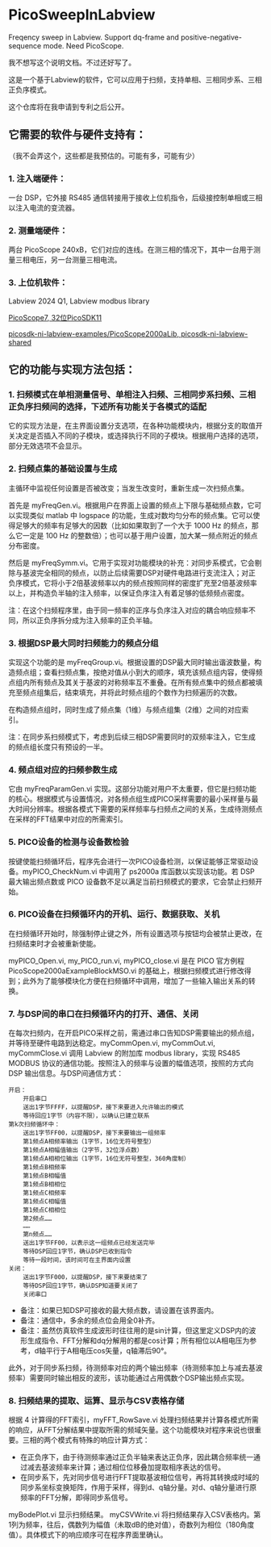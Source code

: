 # PicoSweepInLabview

Freqency sweep in Labview. Support dq-frame and positive-negative-sequence mode. Need PicoScope.

我不想写这个说明文档。不过还好写了。

这是一个基于Labview的软件，它可以应用于扫频，支持单相、三相同步系、三相正负序模式。

这个仓库将在我申请到专利之后公开。

## 它需要的软件与硬件支持有：

（我不会弄这个，这些都是我预估的。可能有多，可能有少）

### 1. 注入端硬件：

一台 DSP，它外接 RS485 通信转接用于接收上位机指令，后级接控制单相或三相以注入电流的变流器。

### 2. 测量端硬件：

两台 PicoScope 240xB，它们对应的连线。在测三相的情况下，其中一台用于测量三相电压，另一台测量三相电流。

### 3. 上位机软件：

Labview 2024 Q1, Labview modbus library

[PicoScope7, 32位PicoSDK11](https://www.picotech.com/downloads)

[picosdk-ni-labview-examples/PicoScope2000aLib, picosdk-ni-labview-shared](https://github.com/picotech)

## 它的功能与实现方法包括：

### 1. 扫频模式在单相测量信号、单相注入扫频、三相同步系扫频、三相正负序扫频间的选择，下述所有功能关于各模式的适配

它的实现方法是，在主界面设置分支选项，在各种功能模块内，根据分支的取值开关决定是否插入不同的子模块，或选择执行不同的子模块。根据用户选择的选项，部分无效选项不会显示。

### 2. 扫频点集的基础设置与生成

主循环中监视任何设置是否被改变；当发生改变时，重新生成一次扫频点集。

首先是 myFreqGen.vi。根据用户在界面上设置的频点上下限与基础频点数，它可以实现类似 matlab 中 logspace 的功能，生成对数均匀分布的频点集。它可以使得足够大的频率有足够大的因数（比如如果取到了一个大于 1000 Hz 的频点，那么它一定是 100 Hz 的整数倍）；也可以基于用户设置，加大某一频点附近的频点分布密度。

然后是 myFreqSymm.vi。它用于实现对功能模块的补充：对同步系模式，它会剔除与基波完全相同的频点，以防止后续需要DSP对硬件电路进行支流注入；对正负序模式，它将小于2倍基波频率以内的频点按照同样的密度扩充至2倍基波频率以上，并构造负半轴的注入频率，以保证负序注入有着足够的低频频点密度。

注：在这个扫频程序里，由于同一频率的正序与负序注入对应的耦合响应频率不同，所以正负序拆分成为注入频率的正负半轴。

### 3. 根据DSP最大同时扫频能力的频点分组

实现这个功能的是 myFreqGroup.vi。根据设置的DSP最大同时输出谐波数量，构造频点组；查看扫频点集，按绝对值从小到大的顺序，填充该频点组内容，使得频点组内所有频点及其关于基波的对称频率互不重叠。在所有频点集中的频点都被填充至频点组集后，结束填充，并将此时频点组的个数作为扫频遍历的次数。

在构造频点组时，同时生成了频点集（1维）与频点组集（2维）之间的对应索引。

注：在同步系扫频模式下，考虑到后续三相DSP需要同时的双频率注入，它生成的频点组长度只有预设的一半。

### 4. 频点组对应的扫频参数生成

它由 myFreqParamGen.vi 实现。这部分功能对用户不太重要，但它是扫频功能的核心。根据模式与设置情况，对各频点组生成PICO采样需要的最小采样量与最大时间分辨率。根据各模式下需要的采样频率与扫频点之间的关系，生成待测频点在采样的FFT结果中对应的所需索引。

### 5. PICO设备的检测与设备数检验

按键使能扫频循环后，程序先会进行一次PICO设备检测，以保证能够正常驱动设备。myPICO_CheckNum.vi 中调用了 ps2000a 库函数以实现该功能。若 DSP 最大输出频点数或 PICO 设备数不足以满足当前扫频模式的要求，它会禁止扫频开始。

### 6. PICO设备在扫频循环内的开机、运行、数据获取、关机

在扫频循环开始时，除强制停止键之外，所有设置选项与按钮均会被禁止更改，在扫频结束时才会被重新使能。

myPICO_Open.vi, my_PICO_run.vi, myPICO_close.vi 是在 PICO 官方例程 PicoScope2000aExampleBlockMSO.vi 的基础上，根据扫频模式进行修改得到；此外为了能够模块化方便在扫频循环中调用，增加了一些输入输出关系的转换。

### 7. 与DSP间的串口在扫频循环内的打开、通信、关闭

在每次扫频内，在开启PICO采样之前，需通过串口告知DSP需要输出的频点组，并等待至硬件电路到达稳定。myCommOpen.vi, myCommOut.vi, myCommClose.vi 调用 Labview 的附加库 modbus library，实现 RS485 MODBUS 协议的通信功能。按照注入的频率与设置的幅值选项，按照的方式向 DSP 输出信息。与DSP间通信方式：

	开启：
		开启串口
		送出1字节FFFF，以提醒DSP，接下来要进入允许输出的模式
		等待回应1字节（内容不限），以确认已建立联系
	第k次扫频循环中：
		送出1字节FF00，以提醒DSP，接下来要输出一组频率
		第1频点A相频率输出（1字节，16位无符号整型）
		第1频点A相幅值输出（2字节，32位浮点数）
		第1频点A相相位输出（1字节，16位无符号整型，360角度制）
		第1频点B相频率
		第1频点B相幅值
		第1频点B相相位
		第1频点C相频率
		第1频点C相幅值
		第1频点C相相位
		第2频点……
		……
		第n频点……
		送出1字节FF00，以表示这一组频点已经发送完毕
		等待DSP回应1字节，确认DSP已收到指令
		等待一段时间，该时间可在主界面内设置
	关闭：
		送出1字节F000，以提醒DSP，接下来要结束了
		等待DSP回应1字节，确认DSP知道要关闭了
		关闭串口

- 备注：如果已知DSP可接收的最大频点数，请设置在该界面内。
- 备注：通信中，多余的频点位会用全0补齐。
- 备注：虽然仿真软件生成波形时往往用的是sin计算，但这里定义DSP内的波形生成指令、FFT分解和dq分解用的都是cos计算；所有相位以A相电压为参考，d轴平行于A相电压cos矢量，q轴滞后90°。

此外，对于同步系扫频，待测频率对应的两个输出频率（待测频率加上与减去基波频率）需要同时输出相反的波形，该功能通过占用偶数个DSP输出频点实现。

### 8. 扫频结果的提取、运算、显示与CSV表格存储

根据 4 计算得的FFT索引，myFFT_RowSave.vi 处理扫频结果并计算各模式所需的响应，从FFT分解结果中提取所需的频域矢量。这个功能模块对程序来说也很重要。三相的两个模式有特殊的响应计算方式：

- 在正负序下，由于待测频率通过正负半轴来表达正负序，因此耦合频率统一通过减去基波频率来计算；通过相位位移叠加提取相序表达的信号。
- 在同步系下，先对同步信号进行FFT提取基波相位信号，再将其转换成时域的同步系坐标变换矩阵，作用于采样，得到d、q轴分量。对d、q轴分量进行原频率的FFT分解，即得同步系信号。

myBodePlot.vi 显示扫频结果。 myCSVWrite.vi 将扫频结果存入CSV表格内。第1列为频率，往后，偶数列为幅值（未取dB的绝对值），奇数列为相位（180角度值）。具体模式下的响应顺序可在程序界面里确认。

